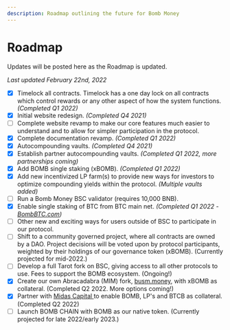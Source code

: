```yaml
---
description: Roadmap outlining the future for Bomb Money
---
```


# Roadmap

Updates will be posted here as the Roadmap is updated.

&#x20;_Last updated February 22nd, 2022_

* [x] Timelock all contracts. Timelock has a one day lock on all contracts which control rewards or any other aspect of how the system functions. _(Completed Q1 2022)_
* [x] Initial website redesign. _(Completed Q4 2021)_
* [ ] Complete website revamp to make our core features much easier to understand and to allow for simpler participation in the protocol.
* [x] Complete documentation revamp. _(Completed Q1 2022)_
* [x] Autocompounding vaults. _(Completed Q4 2021)_
* [x] Establish partner autocompounding vaults. _(Completed Q1 2022, more partnerships coming)_
* [x] Add BOMB single staking (xBOMB). _(Completed Q1 2022)_
* [x] Add new incentivized LP farm(s) to provide new ways for investors to optimize compounding yields within the protocol. _(Multiple vaults added)_
* [ ] Run a Bomb Money BSC validator (requires 10,000 BNB).
* [x] Enable single staking of BTC from BTC main net. _(Completed Q1 2022 -_ [_BombBTC.com_](https://www.bombbtc.com/)_)_
* [ ] Other new and exciting ways for users outside of BSC to participate in our protocol.
* [ ] Shift to a community governed project, where all contracts are owned by a DAO. Project decisions will be voted upon by protocol participants, weighted by their holdings of our governance token (xBOMB). (Currently projected for mid-2022.)
* [ ] Develop a full Tarot fork on BSC, giving access to all other protocols to use. Fees to support the BOMB ecosystem. (Ongoing!)
* [x] Create our own Abracadabra (MIM) fork, [busm.money](https://busm.money/), with xBOMB as collateral. (Completed Q2 2022. More options coming!)
* [x] Partner with [Midas Capital ](https://app.midascapital.xyz/56/pool/0)to enable BOMB, LP's and BTCB as collateral. (Completed Q2 2022)
* [ ] Launch BOMB CHAIN with BOMB as our native token. (Currently projected for late 2022/early 2023.)
